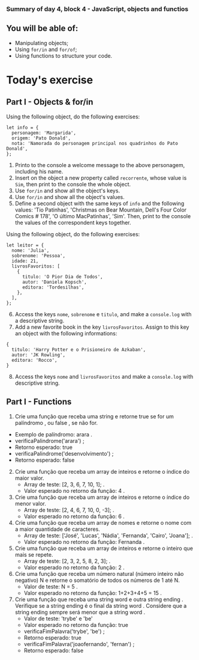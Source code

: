 ### Summary of day 4, block 4 - JavaScript, objects and functios

## You will be able of:

- Manipulating objects;
- Using `for/in` and `for/of`;
- Using functions to structure your code.

# Today's exercise

## Part I - Objects & for/in

Using the following object, do the following exercises:

```
let info = {
  personagem: 'Margarida',
  origem: 'Pato Donald',
  nota: 'Namorada do personagem principal nos quadrinhos do Pato Donald',
};
```

1. Printo to the console a welcome message to the above personagem, including his name.
2. Insert on the object a new property called `recorrente`, whose value is `Sim`, then print to the console the whole object.
3. Use `for/in` and show all the object's keys.
4. Use `for/in` and show all the object's values.
5. Define a second object with the same keys of `info` and the following values:
   'Tio Patinhas', 'Christmas on Bear Mountain, Dell's Four Color Comics # 178', 'O último MacPatinhas', 'Sim'. Then, print to the console the values of the correspondent keys together.

Using the following object, do the following exercises:

```
let leitor = {
  nome: 'Julia',
  sobrenome: 'Pessoa',
  idade: 21,
  livrosFavoritos: [
    {
      titulo: 'O Pior Dia de Todos',
      autor: 'Daniela Kopsch',
      editora: 'Tordesilhas',
    },
  ],
};
```

6. Access the keys `nome`, `sobrenome` e `titulo`, and make a `console.log` with a
   descriptive string.
7. Add a new favorite book in the key `livrosFavoritos`. Assign to this key an object with the following informations:

```
{
  titulo: 'Harry Potter e o Prisioneiro de Azkaban',
  autor: 'JK Rowling',
  editora: 'Rocco',
}
```

8. Access the keys `nome` and `livrosFavoritos` and make a `console.log` with descriptive string.

## Part I - Functions

1. Crie uma função que receba uma string e retorne true se for um palíndromo , ou false , se não for.

- Exemplo de palíndromo: arara .
- verificaPalindrome('arara') ;
- Retorno esperado: true
- verificaPalindrome('desenvolvimento') ;
- Retorno esperado: false

2. Crie uma função que receba um array de inteiros e retorne o índice do maior valor.
   - Array de teste: [2, 3, 6, 7, 10, 1]; .
   - Valor esperado no retorno da função: 4 .
3. Crie uma função que receba um array de inteiros e retorne o índice do menor valor.
   - Array de teste: [2, 4, 6, 7, 10, 0, -3]; .
   - Valor esperado no retorno da função: 6 .
4. Crie uma função que receba um array de nomes e retorne o nome com a maior quantidade de caracteres.
   - Array de teste: ['José', 'Lucas', 'Nádia', 'Fernanda', 'Cairo', 'Joana']; .
   - Valor esperado no retorno da função: Fernanda .
5. Crie uma função que receba um array de inteiros e retorne o inteiro que mais se repete.
   - Array de teste: [2, 3, 2, 5, 8, 2, 3]; .
   - Valor esperado no retorno da função: 2 .
6. Crie uma função que receba um número natural (número inteiro não negativo) N e retorne o somatório de todos os números de 1 até N.
   - Valor de teste: N = 5 .
   - Valor esperado no retorno da função: 1+2+3+4+5 = 15 .
7. Crie uma função que receba uma string word e outra string ending . Verifique se a string ending é o final da string word . Considere que a string ending sempre será menor que a string word .
   - Valor de teste: 'trybe' e 'be'
   - Valor esperado no retorno da função: true
   - verificaFimPalavra('trybe', 'be') ;
   - Retorno esperado: true
   - verificaFimPalavra('joaofernando', 'fernan') ;
   - Retorno esperado: false
